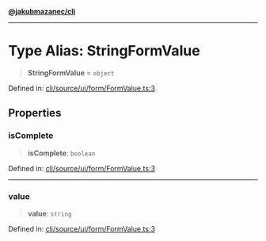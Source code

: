 [**@jakubmazanec/cli**](../README.md)

---

# Type Alias: StringFormValue

> **StringFormValue** = `object`

Defined in:
[cli/source/ui/form/FormValue.ts:3](https://github.com/jakubmazanec/tools/blob/5907d31a071e860d7db8b8a00f698d18fe23e18a/packages/cli/source/ui/form/FormValue.ts#L3)

## Properties

### isComplete

> **isComplete**: `boolean`

Defined in:
[cli/source/ui/form/FormValue.ts:3](https://github.com/jakubmazanec/tools/blob/5907d31a071e860d7db8b8a00f698d18fe23e18a/packages/cli/source/ui/form/FormValue.ts#L3)

---

### value

> **value**: `string`

Defined in:
[cli/source/ui/form/FormValue.ts:3](https://github.com/jakubmazanec/tools/blob/5907d31a071e860d7db8b8a00f698d18fe23e18a/packages/cli/source/ui/form/FormValue.ts#L3)
